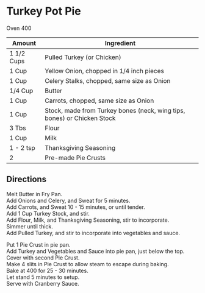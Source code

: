 # Turkey Pot Pie

Oven 400

|Amount | Ingredient|
|----|----|
1 1/2 Cups | Pulled Turkey (or Chicken)
1 Cup | Yellow Onion, chopped in 1/4 inch pieces
1 Cup | Celery Stalks, chopped, same size as Onion
1/4 Cup | Butter
1 Cup | Carrots, chopped, same size as Onion
1 Cup | Stock, made from Turkey bones (neck, wing tips, bones) or Chicken Stock
3 Tbs | Flour
1 Cup | Milk
1 - 2 tsp | Thanksgiving Seasoning 
2 | Pre-made Pie Crusts

## Directions

Melt Butter in Fry Pan.  
Add Onions and Celery, and Sweat for 5 minutes.  
Add Carrots, and Sweat 10 - 15 minutes, or until tender.  
Add 1 Cup Turkey Stock, and stir.  
Add Flour, Milk, and Thanksgiving Seasoning, stir to incorporate.  
Simmer until thick.  
Add Pulled Turkey, and stir to incorporate into vegetables and sauce.  

Put 1 Pie Crust in pie pan.  
Add Turkey and Vegetables and Sauce into pie pan, just below the top.  
Cover with second Pie Crust.  
Make 4 slits in Pie Crust to allow steam to escape during baking.  
Bake at 400 for 25 - 30 minutes.  
Let stand 5 minutes to setup.  
Serve with Cranberry Sauce.  



 

